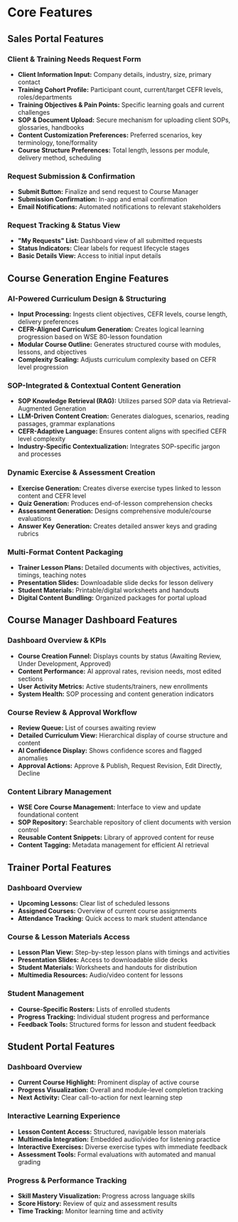# Core Features

## Sales Portal Features

### Client & Training Needs Request Form
- **Client Information Input:** Company details, industry, size, primary contact
- **Training Cohort Profile:** Participant count, current/target CEFR levels, roles/departments
- **Training Objectives & Pain Points:** Specific learning goals and current challenges
- **SOP & Document Upload:** Secure mechanism for uploading client SOPs, glossaries, handbooks
- **Content Customization Preferences:** Preferred scenarios, key terminology, tone/formality
- **Course Structure Preferences:** Total length, lessons per module, delivery method, scheduling

### Request Submission & Confirmation
- **Submit Button:** Finalize and send request to Course Manager
- **Submission Confirmation:** In-app and email confirmation
- **Email Notifications:** Automated notifications to relevant stakeholders

### Request Tracking & Status View
- **"My Requests" List:** Dashboard view of all submitted requests
- **Status Indicators:** Clear labels for request lifecycle stages
- **Basic Details View:** Access to initial input details

## Course Generation Engine Features

### AI-Powered Curriculum Design & Structuring
- **Input Processing:** Ingests client objectives, CEFR levels, course length, delivery preferences
- **CEFR-Aligned Curriculum Generation:** Creates logical learning progression based on WSE 80-lesson foundation
- **Modular Course Outline:** Generates structured course with modules, lessons, and objectives
- **Complexity Scaling:** Adjusts curriculum complexity based on CEFR level progression

### SOP-Integrated & Contextual Content Generation
- **SOP Knowledge Retrieval (RAG):** Utilizes parsed SOP data via Retrieval-Augmented Generation
- **LLM-Driven Content Creation:** Generates dialogues, scenarios, reading passages, grammar explanations
- **CEFR-Adaptive Language:** Ensures content aligns with specified CEFR level complexity
- **Industry-Specific Contextualization:** Integrates SOP-specific jargon and processes

### Dynamic Exercise & Assessment Creation
- **Exercise Generation:** Creates diverse exercise types linked to lesson content and CEFR level
- **Quiz Generation:** Produces end-of-lesson comprehension checks
- **Assessment Generation:** Designs comprehensive module/course evaluations
- **Answer Key Generation:** Creates detailed answer keys and grading rubrics

### Multi-Format Content Packaging
- **Trainer Lesson Plans:** Detailed documents with objectives, activities, timings, teaching notes
- **Presentation Slides:** Downloadable slide decks for lesson delivery
- **Student Materials:** Printable/digital worksheets and handouts
- **Digital Content Bundling:** Organized packages for portal upload

## Course Manager Dashboard Features

### Dashboard Overview & KPIs
- **Course Creation Funnel:** Displays counts by status (Awaiting Review, Under Development, Approved)
- **Content Performance:** AI approval rates, revision needs, most edited sections
- **User Activity Metrics:** Active students/trainers, new enrollments
- **System Health:** SOP processing and content generation indicators

### Course Review & Approval Workflow
- **Review Queue:** List of courses awaiting review
- **Detailed Curriculum View:** Hierarchical display of course structure and content
- **AI Confidence Display:** Shows confidence scores and flagged anomalies
- **Approval Actions:** Approve & Publish, Request Revision, Edit Directly, Decline

### Content Library Management
- **WSE Core Course Management:** Interface to view and update foundational content
- **SOP Repository:** Searchable repository of client documents with version control
- **Reusable Content Snippets:** Library of approved content for reuse
- **Content Tagging:** Metadata management for efficient AI retrieval

## Trainer Portal Features

### Dashboard Overview
- **Upcoming Lessons:** Clear list of scheduled lessons
- **Assigned Courses:** Overview of current course assignments
- **Attendance Tracking:** Quick access to mark student attendance

### Course & Lesson Materials Access
- **Lesson Plan View:** Step-by-step lesson plans with timings and activities
- **Presentation Slides:** Access to downloadable slide decks
- **Student Materials:** Worksheets and handouts for distribution
- **Multimedia Resources:** Audio/video content for lessons

### Student Management
- **Course-Specific Rosters:** Lists of enrolled students
- **Progress Tracking:** Individual student progress and performance
- **Feedback Tools:** Structured forms for lesson and student feedback

## Student Portal Features

### Dashboard Overview
- **Current Course Highlight:** Prominent display of active course
- **Progress Visualization:** Overall and module-level completion tracking
- **Next Activity:** Clear call-to-action for next learning step

### Interactive Learning Experience
- **Lesson Content Access:** Structured, navigable lesson materials
- **Multimedia Integration:** Embedded audio/video for listening practice
- **Interactive Exercises:** Diverse exercise types with immediate feedback
- **Assessment Tools:** Formal evaluations with automated and manual grading

### Progress & Performance Tracking
- **Skill Mastery Visualization:** Progress across language skills
- **Score History:** Review of quiz and assessment results
- **Time Tracking:** Monitor learning time and activity